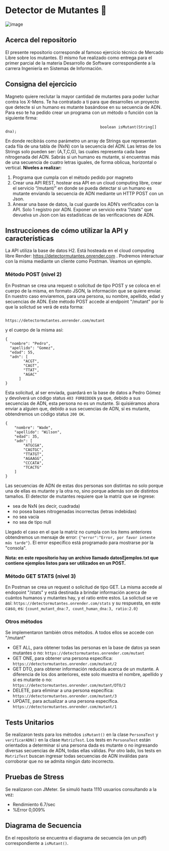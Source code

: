 # Detector de Mutantes 📡
![image](https://github.com/user-attachments/assets/ed4427e2-dd2e-49c7-809f-6cf3d5eb7d51)


## Acerca del repositorio
El presente repositorio corresponde al famoso ejercicio técnico de Mercado Libre sobre los mutantes. El mismo fue realizado como entrega para el primer parcial de la materia Desarrollo de Software correspondiente a la carrera Ingeniería en Sistemas de Información.

## Consigna del ejercicio
Magneto quiere reclutar la mayor cantidad de mutantes para poder luchar contra los X-Mens. 
Te ha contratado a ti para que desarrolles un proyecto que detecte si un humano es mutante basándose en su secuencia de ADN. 
Para eso te ha pedido crear un programa con un método o función con la siguiente firma: 

                                              boolean isMutant(String[] dna); 

En donde recibirás como parámetro un array de Strings que representan cada fila de una tabla de (NxN) con la secuencia del ADN. Las letras de los Strings solo pueden ser: (A,T,C,G), las cuales representa cada base nitrogenada del ADN.
Sabrás si un humano es mutante, si encuentras más de una secuencia de cuatro letras iguales, de forma oblicua, horizontal o vertical. 
**Niveles a realizar:**
1)  Programa que cumpla con el método pedido por magneto
2)  Crear una API REST, hostear esa API en un cloud computing libre, crear el servicio “/mutant/” en donde se pueda detectar si un humano es mutante enviando la secuencia de ADN mediante un HTTP POST con un Json.
3)  Anexar una base de datos, la cual guarde los ADN’s verificados con la API. Solo 1 registro por ADN.  Exponer un servicio extra “/stats” que devuelva un Json con las estadísticas de las verificaciones de ADN.

## Instrucciones de cómo utilizar la API y características
La API utiliza la base de datos H2. 
Está hosteada en el cloud computing libre Render: https://detectormutantes.onrender.com .
Podremos interactuar con la misma mediante un cliente como Postman. Veamos un ejemplo.

### Método POST (nivel 2)
En Postman se crea una request o solicitud de tipo POST y se coloca en el cuerpo de la misma, en formato JSON, la información que se quiere enviar. En nuestro caso enviaremos, para una persona, su nombre, apellido, edad y secuencias de ADN. Este método POST accede al endpoint "/mutant" por lo que la solictud se verá de esta forma:

                                        https://detectormutantes.onrender.com/mutant
y el cuerpo de la misma así:
```
{
  "nombre": "Pedro",
  "apellido": "Gomez",
  "edad": 55,
  "adn": [
        "ACGT",
        "CAGT",
        "TTAT",
        "AGAC"
      ]
}
```
Esta solicitud, al ser enviada, guardará en la base de datos a Pedro Gómez y devolverá un código status `403 FORBIDDEN` ya que, debido a sus secuencias de ADN, esta persona no es un mutante.
Si quisiéramos ahora enviar a alguien que, debido a sus secuencias de ADN, sí es mutante, obtendremos un código status `200 OK`.

```
{
    "nombre": "Wade",
    "apellido": "Wilson",
    "edad": 35,
    "adn": [
        "ATGCGA",
        "CAGTGC",
        "TTATGT",
        "AGAAGG",
        "CCCATA",
        "TCACTG"
    ]
}
```
Las secuencias de ADN de estas dos personas son distintas no solo porque una de ellas es mutante y la otra no, sino porque además son de distintos tamaños. El detector de mutantes requiere que la matriz que se ingrese:
- sea de NxN (es decir, cuadrada)
- no posea bases nitrogenadas incorrectas (letras indebidas)
- no sea vacía
- no sea de tipo null

Llegado el caso en el que la matriz no cumpla con los ítems anteriores obtendremos un mensaje de error:
                                    `{"error":"Error, por favor intente más tarde"}`.
El error específico está programado para mostrarse por la "consola".

**Nota: en este repositorio hay un archivo llamado datosEjemplos.txt que contiene ejemplos listos para ser utilizados en un POST.**
### Método GET STATS (nivel 3)
En Postman se crea un request o solicitud de tipo GET. La misma accede al endopoint "/stats" y está destinada a brindar información acerca de cuántos humanos y mutantes hay, y el ratio entre estos. La solictud se ve así:
                                    `https://detectormutantes.onrender.com/stats`
y su respuesta, en este caso, es:
                                `{count_mutant_dna:7, count_human_dna:3, ratio:2.0}`

### Otros métodos
Se implementaron también otros métodos. A todos ellos se accede con "/mutant"
- GET ALL, para obtener todas las personas en la base de datos ya sean mutantes o no: `https://detectormutantes.onrender.com/mutant`
- GET ONE, para obtener una persona específica: `https://detectormutantes.onrender.com/mutant/2`
- GET DTO, para obtener información reducida acerca de un mutante. A diferencia de los dos anteriores, este solo muestra el nombre, apellido y si es mutante o no: `https://detectormutantes.onrender.com/mutant/DTO/2`
- DELETE, para eliminar a una persona específica: `https://detectormutantes.onrender.com/mutant/3`
- UPDATE, para actualizar a una persona específica. `https://detectormutantes.onrender.com/mutant/1`

## Tests Unitarios
Se realizaron tests para los métodos `isMutant()` en la clase `PersonaTest` y `verificarADN()` en la clase `MatrizTest`.
Los tests en `PersonaTest` están orientados a determinar si una persona dada es mutante o no ingresando diversas secuencias de ADN, todas ellas válidas.
Por otro lado, los tests en `MatrizTest` buscan ingresar todas secuencias de ADN inválidas para corroborar que no se admita ningún dato incorrecto.

## Pruebas de Stress
Se realizaron con JMeter. Se simuló hasta 1110 usuarios consultando a la vez:
- Rendimiento 6.7/sec
- %Error 0,009%

## Diagrama de Secuencia
En el repositorio se encuentra el diagrama de secuencia (en un pdf) correspondiente a `isMutant()`. 
